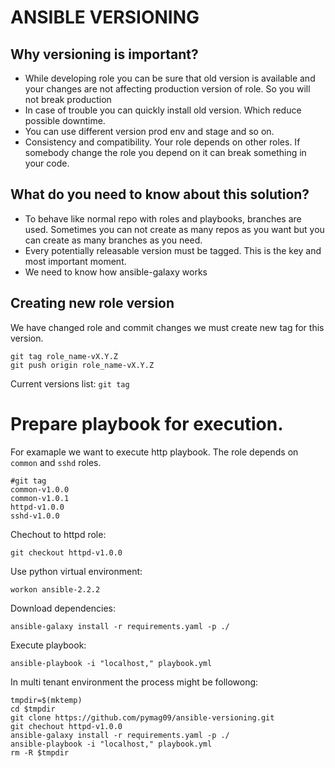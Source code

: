 # ANSIBLE VERSIONING

## Why versioning is important?  

* While developing role you can be sure that old version is available and your changes are not affecting production version of role. So you will not break production  
* In case of trouble you can quickly install old version. Which reduce possible downtime.  
* You can use different version prod env and stage and so on.
* Consistency and compatibility. Your role depends on other roles. If somebody change the role you depend on it can break something in your code.  
  
## What do you need to know about this solution?  
  
* To behave like normal repo with roles and playbooks, branches are used. Sometimes you can not create as many repos as you want but you can create as many branches as you need.
* Every potentially releasable version must be tagged. This is the key and most important moment.  
* We need to know how ansible-galaxy works  

## Creating new role version  

We have changed role and commit changes we must create new tag for this version. 
```
git tag role_name-vX.Y.Z
git push origin role_name-vX.Y.Z
```
Current versions list: `git tag`  
  
# Prepare playbook for execution.  

For examaple we want to execute http playbook. The role depends on `common` and `sshd` roles.  
```
#git tag
common-v1.0.0
common-v1.0.1
httpd-v1.0.0
sshd-v1.0.0

```
Chechout to httpd role:  
```
git checkout httpd-v1.0.0
```
Use python virtual environment:
```
workon ansible-2.2.2
```
Download dependencies:  
```
ansible-galaxy install -r requirements.yaml -p ./
```
Execute playbook:  
```
ansible-playbook -i "localhost," playbook.yml 
```
In multi tenant environment the process might be followong:  
```
tmpdir=$(mktemp)
cd $tmpdir
git clone https://github.com/pymag09/ansible-versioning.git
git chechout httpd-v1.0.0
ansible-galaxy install -r requirements.yaml -p ./
ansible-playbook -i "localhost," playbook.yml 
rm -R $tmpdir
```